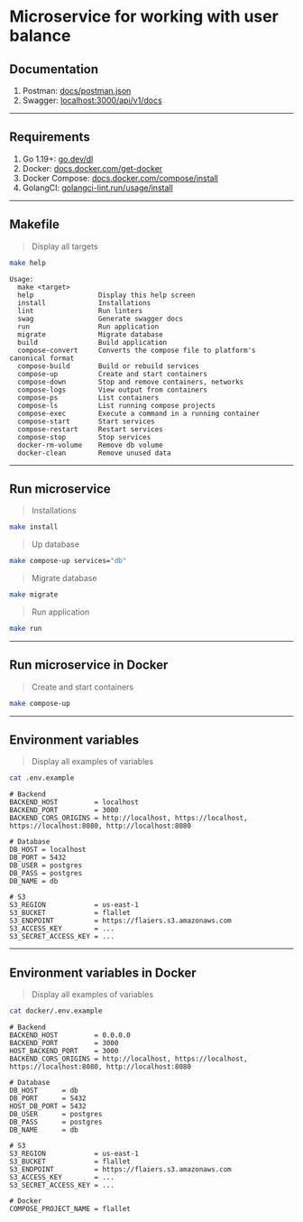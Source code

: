 # Microservice for working with user balance

## Documentation

1. Postman: [docs/postman.json](docs/postman.json)
2. Swagger: [localhost:3000/api/v1/docs](http://localhost:3000/api/v1/docs)

---

## Requirements

1. Go 1.19+: [go.dev/dl](https://go.dev/dl)
2. Docker: [docs.docker.com/get-docker](https://docs.docker.com/get-docker)
3. Docker Compose: [docs.docker.com/compose/install](https://docs.docker.com/compose/install)
4. GolangCI: [golangci-lint.run/usage/install](https://golangci-lint.run/usage/install)

---

## Makefile

> Display all targets
```bash
make help
```

```
Usage:
  make <target>
  help                Display this help screen
  install             Installations
  lint                Run linters
  swag                Generate swagger docs
  run                 Run application
  migrate             Migrate database
  build               Build application
  compose-convert     Converts the compose file to platform's canonical format
  compose-build       Build or rebuild services
  compose-up          Create and start containers
  compose-down        Stop and remove containers, networks
  compose-logs        View output from containers
  compose-ps          List containers
  compose-ls          List running compose projects
  compose-exec        Execute a command in a running container
  compose-start       Start services
  compose-restart     Restart services
  compose-stop        Stop services
  docker-rm-volume    Remove db volume
  docker-clean        Remove unused data
```

---

## Run microservice

> Installations
```bash
make install
```

> Up database
```bash
make compose-up services="db"
```

> Migrate database
```bash
make migrate
```

> Run application
```bash
make run
```

---

## Run microservice in Docker

> Create and start containers
```bash
make compose-up
```

---

## Environment variables

> Display all examples of variables
```bash
cat .env.example
```

```
# Backend
BACKEND_HOST         = localhost
BACKEND_PORT         = 3000
BACKEND_CORS_ORIGINS = http://localhost, https://localhost, https://localhost:8080, http://localhost:8080

# Database
DB_HOST = localhost
DB_PORT = 5432
DB_USER = postgres
DB_PASS = postgres
DB_NAME = db

# S3
S3_REGION            = us-east-1
S3_BUCKET            = flallet
S3_ENDPOINT          = https://flaiers.s3.amazonaws.com
S3_ACCESS_KEY        = ...
S3_SECRET_ACCESS_KEY = ...
```

---

## Environment variables in Docker

> Display all examples of variables
```bash
cat docker/.env.example
```

```
# Backend
BACKEND_HOST         = 0.0.0.0
BACKEND_PORT         = 3000
HOST_BACKEND_PORT    = 3000
BACKEND_CORS_ORIGINS = http://localhost, https://localhost, https://localhost:8080, http://localhost:8080

# Database
DB_HOST      = db
DB_PORT      = 5432
HOST_DB_PORT = 5432
DB_USER      = postgres
DB_PASS      = postgres
DB_NAME      = db

# S3
S3_REGION            = us-east-1
S3_BUCKET            = flallet
S3_ENDPOINT          = https://flaiers.s3.amazonaws.com
S3_ACCESS_KEY        = ...
S3_SECRET_ACCESS_KEY = ...

# Docker
COMPOSE_PROJECT_NAME = flallet
```
